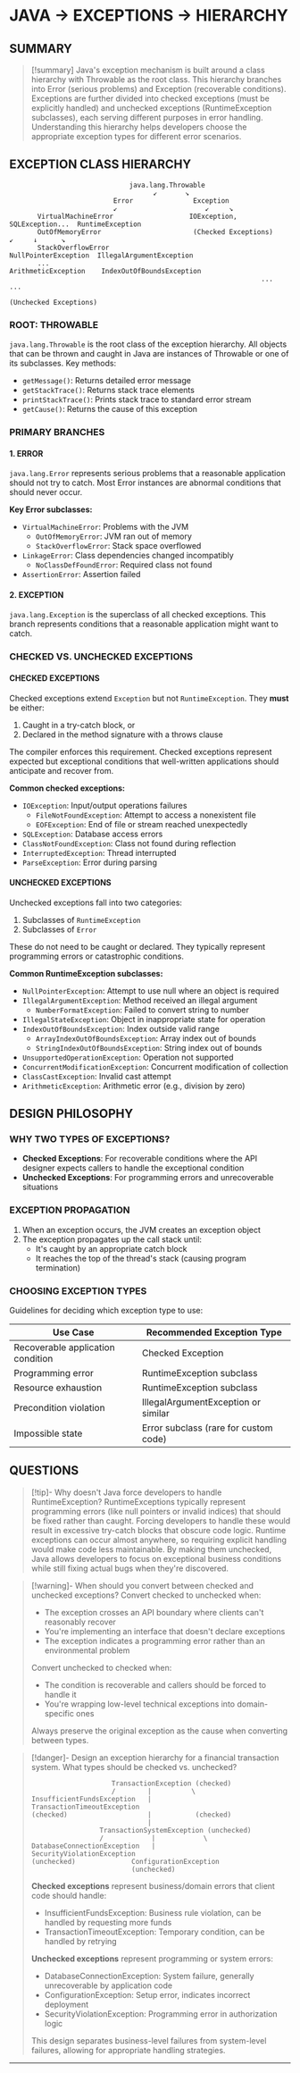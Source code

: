 # JAVA -> EXCEPTIONS ->  HIERARCHY
## SUMMARY
> [!summary]
> Java's exception mechanism is built around a class hierarchy with Throwable as the root class. This hierarchy branches into Error (serious problems) and Exception (recoverable conditions). Exceptions are further divided into checked exceptions (must be explicitly handled) and unchecked exceptions (RuntimeException subclasses), each serving different purposes in error handling. Understanding this hierarchy helps developers choose the appropriate exception types for different error scenarios.

## EXCEPTION CLASS HIERARCHY

```
                              java.lang.Throwable
                                    ↙       ↘
                          Error               Exception
                          ↙                      ↙     ↘
       VirtualMachineError                   IOException, SQLException...  RuntimeException
       OutOfMemoryError                       (Checked Exceptions)           ↙     ↓      ↘
       StackOverflowError                                       NullPointerException  IllegalArgumentException
       ...                                                      ArithmeticException    IndexOutOfBoundsException
                                                               ...                    ...
                                                               (Unchecked Exceptions)
```

### ROOT: THROWABLE

`java.lang.Throwable` is the root class of the exception hierarchy. All objects that can be thrown and caught in Java are instances of Throwable or one of its subclasses. Key methods:

- `getMessage()`: Returns detailed error message
- `getStackTrace()`: Returns stack trace elements
- `printStackTrace()`: Prints stack trace to standard error stream
- `getCause()`: Returns the cause of this exception

### PRIMARY BRANCHES

#### 1. ERROR

`java.lang.Error` represents serious problems that a reasonable application should not try to catch. Most Error instances are abnormal conditions that should never occur.

**Key Error subclasses:**

- `VirtualMachineError`: Problems with the JVM
  - `OutOfMemoryError`: JVM ran out of memory
  - `StackOverflowError`: Stack space overflowed
- `LinkageError`: Class dependencies changed incompatibly
  - `NoClassDefFoundError`: Required class not found
- `AssertionError`: Assertion failed

#### 2. EXCEPTION

`java.lang.Exception` is the superclass of all checked exceptions. This branch represents conditions that a reasonable application might want to catch.

### CHECKED VS. UNCHECKED EXCEPTIONS

#### CHECKED EXCEPTIONS

Checked exceptions extend `Exception` but not `RuntimeException`. They **must** be either:
1. Caught in a try-catch block, or
2. Declared in the method signature with a throws clause

The compiler enforces this requirement. Checked exceptions represent expected but exceptional conditions that well-written applications should anticipate and recover from.

**Common checked exceptions:**

- `IOException`: Input/output operations failures
  - `FileNotFoundException`: Attempt to access a nonexistent file
  - `EOFException`: End of file or stream reached unexpectedly
- `SQLException`: Database access errors
- `ClassNotFoundException`: Class not found during reflection
- `InterruptedException`: Thread interrupted
- `ParseException`: Error during parsing

#### UNCHECKED EXCEPTIONS

Unchecked exceptions fall into two categories:
1. Subclasses of `RuntimeException`
2. Subclasses of `Error`

These do not need to be caught or declared. They typically represent programming errors or catastrophic conditions.

**Common RuntimeException subclasses:**

- `NullPointerException`: Attempt to use null where an object is required
- `IllegalArgumentException`: Method received an illegal argument
  - `NumberFormatException`: Failed to convert string to number
- `IllegalStateException`: Object in inappropriate state for operation
- `IndexOutOfBoundsException`: Index outside valid range
  - `ArrayIndexOutOfBoundsException`: Array index out of bounds
  - `StringIndexOutOfBoundsException`: String index out of bounds
- `UnsupportedOperationException`: Operation not supported
- `ConcurrentModificationException`: Concurrent modification of collection
- `ClassCastException`: Invalid cast attempt
- `ArithmeticException`: Arithmetic error (e.g., division by zero)

## DESIGN PHILOSOPHY

### WHY TWO TYPES OF EXCEPTIONS?

- **Checked Exceptions**: For recoverable conditions where the API designer expects callers to handle the exceptional condition
- **Unchecked Exceptions**: For programming errors and unrecoverable situations

### EXCEPTION PROPAGATION

1. When an exception occurs, the JVM creates an exception object
2. The exception propagates up the call stack until:
   - It's caught by an appropriate catch block
   - It reaches the top of the thread's stack (causing program termination)

### CHOOSING EXCEPTION TYPES

Guidelines for deciding which exception type to use:

| Use Case | Recommended Exception Type |
|----------|----------------------------|
| Recoverable application condition | Checked Exception |
| Programming error | RuntimeException subclass |
| Resource exhaustion | RuntimeException subclass |
| Precondition violation | IllegalArgumentException or similar |
| Impossible state | Error subclass (rare for custom code) |

## QUESTIONS

> [!tip]- Why doesn't Java force developers to handle RuntimeException?
> RuntimeExceptions typically represent programming errors (like null pointers or invalid indices) that should be fixed rather than caught. Forcing developers to handle these would result in excessive try-catch blocks that obscure code logic. Runtime exceptions can occur almost anywhere, so requiring explicit handling would make code less maintainable. By making them unchecked, Java allows developers to focus on exceptional business conditions while still fixing actual bugs when they're discovered.

> [!warning]- When should you convert between checked and unchecked exceptions?
> Convert checked to unchecked when:
> - The exception crosses an API boundary where clients can't reasonably recover
> - You're implementing an interface that doesn't declare exceptions
> - The exception indicates a programming error rather than an environmental problem
>
> Convert unchecked to checked when:
> - The condition is recoverable and callers should be forced to handle it
> - You're wrapping low-level technical exceptions into domain-specific ones
>
> Always preserve the original exception as the cause when converting between types.

> [!danger]- Design an exception hierarchy for a financial transaction system. What types should be checked vs. unchecked?
> ```
>                     TransactionException (checked)
>                     /        |          \
> InsufficientFundsException   |           TransactionTimeoutException
> (checked)                    |           (checked)
>                              |
>                  TransactionSystemException (unchecked)
>                  /            |            \
> DatabaseConnectionException   |             SecurityViolationException
> (unchecked)              ConfigurationException
>                          (unchecked)
> ```
>
> **Checked exceptions** represent business/domain errors that client code should handle:
> - InsufficientFundsException: Business rule violation, can be handled by requesting more funds
> - TransactionTimeoutException: Temporary condition, can be handled by retrying
>
> **Unchecked exceptions** represent programming or system errors:
> - DatabaseConnectionException: System failure, generally unrecoverable by application code
> - ConfigurationException: Setup error, indicates incorrect deployment
> - SecurityViolationException: Programming error in authorization logic
>
> This design separates business-level failures from system-level failures, allowing for appropriate handling strategies.

- - -

